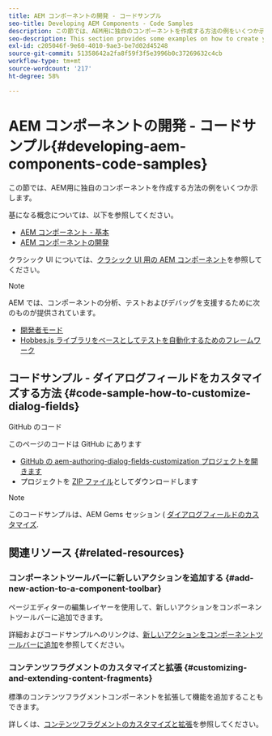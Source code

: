 ```yaml
---
title: AEM コンポーネントの開発 - コードサンプル
seo-title: Developing AEM Components - Code Samples
description: この節では、AEM用に独自のコンポーネントを作成する方法の例をいくつか示します。
seo-description: This section provides some examples on how to create your own components for AEM.
exl-id: c205046f-9e60-4010-9ae3-be7d02d45248
source-git-commit: 51358642a2fa8f59f3f5e3996b0c37269632c4cb
workflow-type: tm+mt
source-wordcount: '217'
ht-degree: 58%

---
```


# AEM コンポーネントの開発 - コードサンプル{#developing-aem-components-code-samples}

この節では、AEM用に独自のコンポーネントを作成する方法の例をいくつか示します。

基になる概念については、以下を参照してください。

* [AEM コンポーネント - 基本](/help/sites-developing/components-basics.md)
* [AEM コンポーネントの開発](/help/sites-developing/developing-components.md)

クラシック UI については、[クラシック UI 用の AEM コンポーネント](/help/sites-developing/developing-components-classic.md)を参照してください。

>[!NOTE]
>
>AEM では、コンポーネントの分析、テストおよびデバッグを支援するために次のものが提供されています。
>
>* [開発者モード](/help/sites-developing/developer-mode.md)
>* [Hobbes.js ライブラリをベースとしてテストを自動化するためのフレームワーク](/help/sites-developing/hobbes.md)
>


## コードサンプル - ダイアログフィールドをカスタマイズする方法 {#code-sample-how-to-customize-dialog-fields}

GitHub のコード

このページのコードは GitHub にあります

* [GitHub の aem-authoring-dialog-fields-customization プロジェクトを開きます](https://github.com/Adobe-Marketing-Cloud/aem-authoring-dialog-fields-customization)
* プロジェクトを [ZIP ファイル](https://github.com/Adobe-Marketing-Cloud/aem-authoring-dialog-fields-customization/archive/master.zip)としてダウンロードします

>[!NOTE]
>
>このコードサンプルは、AEM Gems セッション ( [ダイアログフィールドのカスタマイズ](https://experienceleague.adobe.com/docs/experience-manager-gems-events/gems/gems2015/aem-customizing-dialog-fields-in-touch-ui.html).

## 関連リソース {#related-resources}

### コンポーネントツールバーに新しいアクションを追加する {#add-new-action-to-a-component-toolbar}

ページエディターの編集レイヤーを使用して、新しいアクションをコンポーネントツールバーに追加できます。

詳細およびコードサンプルへのリンクは、[新しいアクションをコンポーネントツールバーに追加](/help/sites-developing/customizing-page-authoring-touch.md#add-new-action-to-a-component-toolbar)を参照してください。

### コンテンツフラグメントのカスタマイズと拡張 {#customizing-and-extending-content-fragments}

標準のコンテンツフラグメントコンポーネントを拡張して機能を追加することもできます。

詳しくは、[コンテンツフラグメントのカスタマイズと拡張](/help/sites-developing/customizing-content-fragments.md)を参照してください。
